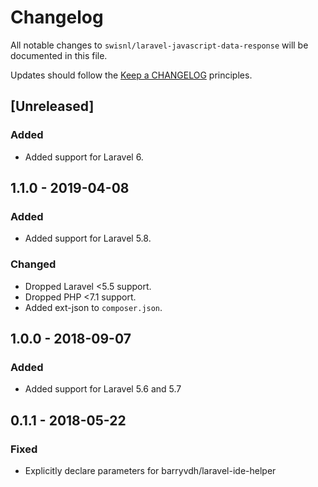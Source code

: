 # Changelog

All notable changes to `swisnl/laravel-javascript-data-response` will be documented in this file.

Updates should follow the [Keep a CHANGELOG](http://keepachangelog.com/) principles.

## [Unreleased]

### Added
- Added support for Laravel 6.

## 1.1.0 - 2019-04-08

### Added
- Added support for Laravel 5.8.

### Changed
- Dropped Laravel <5.5 support.
- Dropped PHP <7.1 support.
- Added ext-json to `composer.json`.

## 1.0.0 - 2018-09-07

### Added
- Added support for Laravel 5.6 and 5.7

## 0.1.1 - 2018-05-22

### Fixed
- Explicitly declare parameters for barryvdh/laravel-ide-helper
